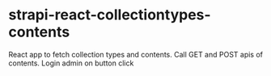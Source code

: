 # strapi-react-collectiontypes-contents
React app to fetch collection types and contents. Call GET and POST apis of contents. Login admin on button click
